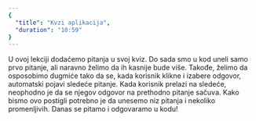 ```yaml
---
{
  "title": "Kvzi aplikacija",
  "duration": "10:59"
}
---
```


U ovoj lekciji dodaćemo pitanja u svoj kviz. Do sada smo u kod uneli samo prvo pitanje, ali naravno želimo da ih kasnije bude više. Takođe, želimo da osposobimo dugmiće tako da se, kada korisnik klikne i izabere odgovor, automatski pojavi sledeće pitanje. Kada korisnik prelazi na sledeće, neophodno je da se njegov odgovor na prethodno pitanje sačuva. Kako bismo ovo postigli potrebno je da unesemo niz pitanja i nekoliko promenljivih. Danas se pitamo i odgovaramo u kodu!



